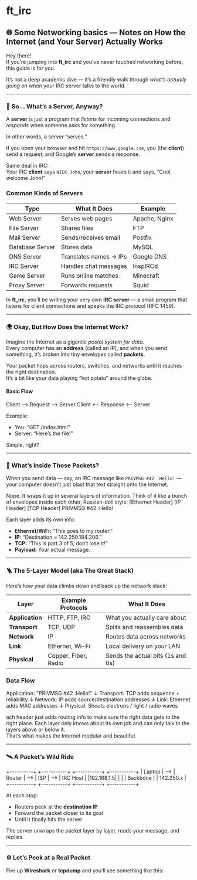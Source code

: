 # ft_irc

## 🌐 Some Networking basics — Notes on How the Internet (and Your Server) Actually Works

Hey there!  
If you’re jumping into **ft_irc** and you’ve never touched networking before, this guide is for you.

It’s not a deep academic dive — it’s a friendly walk through *what’s actually going on* when your IRC server talks to the world.

---

### 🧠 So… What’s a Server, Anyway?

A **server** is just a program that *listens* for incoming connections and *responds* when someone asks for something.

In other words, a server “serves.”

If you open your browser and hit `https://www.google.com`, you (the **client**) send a request, and Google’s **server** sends a response.

Same deal in IRC:  
Your IRC **client** says `NICK John`, your **server** hears it and says, “Cool, welcome John!”

### Common Kinds of Servers

| Type | What It Does | Example |
|------|---------------|----------|
| Web Server | Serves web pages | Apache, Nginx |
| File Server | Shares files | FTP |
| Mail Server | Sends/receives email | Postfix |
| Database Server | Stores data | MySQL |
| DNS Server | Translates names → IPs | Google DNS |
| IRC Server | Handles chat messages | InspIRCd |
| Game Server | Runs online matches | Minecraft |
| Proxy Server | Forwards requests | Squid |

In **ft_irc**, you’ll be writing your very own **IRC server** — a small program that listens for client connections and speaks the IRC protocol (RFC 1459).

---

### 🌍 Okay, But How Does the Internet Work?

Imagine the Internet as a gigantic *postal system for data*.  
Every computer has an **address** (called an IP), and when you send something, it’s broken into tiny envelopes called **packets**.

Your packet hops across routers, switches, and networks until it reaches the right destination.  
It’s a bit like your data playing “hot potato” around the globe.

#### Basic Flow

Client --> Request --> Server
Client <-- Response <-- Server

Example:
- You: “GET /index.html”
- Server: “Here’s the file!”

Simple, right?

---

### 🧩 What’s Inside Those Packets?

When you send data — say, an IRC message like `PRIVMSG #42 :Hello!` — your computer doesn’t just blast that text straight onto the Internet.

Nope. It wraps it up in several layers of information.
Think of it like a bunch of envelopes inside each other, Russian-doll style:
[Ethernet Header]
[IP Header]
[TCP Header]
PRIVMSG #42 :Hello!


Each layer adds its own info:
- **Ethernet/WiFi:** “This goes to my router.”
- **IP:** “Destination = 142.250.184.206.”
- **TCP:** “This is part 3 of 5, don’t lose it!”
- **Payload:** Your actual message.

---

### 🪜 The 5-Layer Model (aka The Great Stack)

Here’s how your data climbs down and back up the network stack:

| Layer | Example Protocols | What It Does |
|--------|------------------|---------------|
| **Application** | HTTP, FTP, IRC | What you actually care about |
| **Transport** | TCP, UDP | Splits and reassembles data |
| **Network** | IP | Routes data across networks |
| **Link** | Ethernet, Wi-Fi | Local delivery on your LAN |
| **Physical** | Copper, Fiber, Radio | Sends the actual bits (1s and 0s) |

### Data Flow

Application: "PRIVMSG #42 :Hello!"
↓
Transport: TCP adds sequence + reliability
↓
Network: IP adds source/destination addresses
↓
Link: Ethernet adds MAC addresses
↓
Physical: Shoots electrons / light / radio waves

ach header just adds routing info to make sure the right data gets to the right place.
Each layer only knows about its own job and can only talk to the layers above or below it.  
That’s what makes the Internet modular and beautiful.

---

### 🛰️ A Packet’s Wild Ride
+----------+ +-----------+ +-----------+ +-----------+
| Laptop | --> | Router | --> | ISP | --> | IRC Host |
|192.168.1.5| | | | Backbone | | 142.250.x |
+----------+ +-----------+ +-----------+ +-----------+


At each stop:
- Routers peek at the **destination IP**
- Forward the packet closer to its goal
- Until it finally hits the server

The server unwraps the packet layer by layer, reads your message, and replies.

---

### ⚙️ Let’s Peek at a Real Packet

Fire up **Wireshark** or **tcpdump** and you’ll see something like this:






